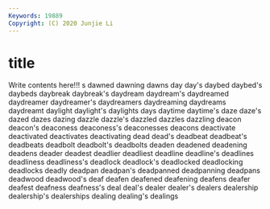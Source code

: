 ```yaml
---
Keywords: 19889
Copyright: (C) 2020 Junjie Li
---
```


# title

Write contents here!!!
s 
dawned 
dawning 
dawns 
day
day's 
daybed 
daybed's 
daybeds 
daybreak 
daybreak's 
daydream 
daydream's 
daydreamed 
daydreamer
daydreamer's 
daydreamers 
daydreaming 
daydreams 
daydreamt 
daylight 
daylight's 
daylights 
days 
daytime
daytime's 
daze 
daze's 
dazed 
dazes 
dazing 
dazzle 
dazzle's 
dazzled 
dazzles
dazzling 
deacon 
deacon's 
deaconess 
deaconess's 
deaconesses 
deacons 
deactivate 
deactivated 
deactivates
deactivating 
dead 
dead's 
deadbeat 
deadbeat's 
deadbeats 
deadbolt 
deadbolt's 
deadbolts 
deaden
deadened 
deadening 
deadens 
deader 
deadest 
deadlier 
deadliest 
deadline 
deadline's 
deadlines
deadliness 
deadliness's 
deadlock 
deadlock's 
deadlocked 
deadlocking 
deadlocks 
deadly 
deadpan 
deadpan's
deadpanned 
deadpanning 
deadpans 
deadwood 
deadwood's 
deaf 
deafen 
deafened 
deafening 
deafens
deafer 
deafest 
deafness 
deafness's 
deal 
deal's 
dealer 
dealer's 
dealers 
dealership
dealership's 
dealerships 
dealing 
dealing's 
dealings 
